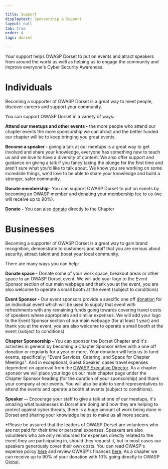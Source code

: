 ```yaml
---

title: Support
displaytext: Sponsorship & Support
layout: null
tab: true
order: 4
tags: dorset

---
```

Your support helps OWASP Dorset to put on events and atract speakers from around the world as well as helping us to engage the community and improve everyone's Cyber Security Awareness. 

# Individuals
Becoming a supporter of OWASP Dorset is a great way to meet people, discover careers and support your community.

You can support OWASP Dorset in a variety of ways:

**Attend our meetups and other events -** the more people who attend our chapter events the more sponsorship we can atract and the better funded our chapter will be to keep bringing you great events.

**Become a speaker -** giving a talk at our meetups is a great way to get involved and share your knowledge, everyone has something new to teach us and we love to have a diversity of content. We also offer support and guidance on giving a talk if you fancy taking the plunge for the first time and aren't sure what you'd like to talk about. We know you are working on some incredible things, we'd love to be able to share your knowledge and build a stronger, safer community.

**Donate membership-** You can support OWASP Dorset to put on events by becoming an OWASP member and donating your [membership fee](https://owasp.org/membership/) to us (we will receive up to 90%).

**Donate -** You can also [donate](https://owasp.org/donate/?reponame=owasp.github.io) directly to the Chapter

# Businesses

Becoming a supporter of OWASP Dorset is a great way to gain brand recognition, demonstrate to customers and staff that you are serious about security, attract talent and boost your local community.

There are many ways you can help:

**Donate space -** Donate some of your work space, breakout areas or other space to an OWASP Dorset event. We will add your logo to the Event Sponsor section of our main webpage and thank you at the event, you are also welcome to operate a small booth at the event (subject to conditions) 

**Event Sponsor -** Our event sponsors provide a specific one off [donation](https://owasp.org/donate/?reponame=owasp.github.io) for an individual event which will be used to supply that event with refreshments with any remaining funds going towards covering travel costs of speakers where appropriate and similar expenses. We will add your logo to the Event Sponsor section of our main webpage (for at least 1 year) and thank you at the event, you are also welcome to operate a small booth at the event (subject to conditions)

**Chapter Sponsorship -** You can sponsor the Dorset Chapter and it's activities in general by becoming a Chapter Sponsor either with a one off donation or regularly for a year or more. Your donation will help us to fund events, specifically; "Event Services, Catering, and Space for Chapter Meetings". And in exceptional, Guest Speaker, cases travel expenses dependent on approval from the [OWASP Executive Director](https://owasp.org/www-policy/operational/expense-reimbursement). As a chapter sponsor we will place your logo on our main chapter page under the Chapter Sponsor heading (for the duration of your sponsorship) and thank your company at our events. You will also be able to send representatives to attend the events and operate a booth at events (subject to conditions).

**Speaker --** Encourage your staff to give a talk at one of our meetups, it's amazing what businesses in Dorset are doing and how they are helping to protect against cyber threats, there is a huge amount of work being done in Dorset and sharing your knowledge helps to make us all more secure.

*Please be assured that the leaders of OWASP Dorset are volunteers who are not paid for their time or personal expenses. Speakers are also volunteers who are only reimbursed for expenses directly related to the event they are participating in, should they request it, but in most cases our speakers generously cover their own costs. You can read OWASP's expense policy [here](https://owasp.org/www-policy/operational/expense-reimbursement) and review OWASP's finances [here](https://owasp.org/finance/). As a chapter we can receive up to 90% of your donation with 10% going directly to OWASP Global.


